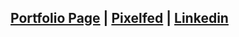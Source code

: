 <!-- ![](https://f4.bcbits.com/img/0024779428_100.png) -->
<!-- ![](https://tombetthauser.github.io/societyofobjects/assets/banner.jpg) -->

<!-- # Tom Betthauser -->

## [Portfolio Page](https://www.tombetthauser.com/) | [Pixelfed](https://www.linkedin.com/in/tombetthauser/) | [Linkedin](https://www.linkedin.com/in/tombetthauser/)



<!-- ## [🗿 Sculpture / Drawing Stuff](https://tombetthauser.github.io/societyofobjects/images/)
## [🛠 Software Projects](https://tombetthauser.com/dev)
## [🎷 Bad Sounds](http://tombetthauser.bandcamp.com/)
## [🌐 Linkedin](https://www.linkedin.com/in/tombetthauser/)
## [📖 Artist Resources](https://github.com/tombetthauser/artists-in-tech-resources) -->

<!-- ## [Sculpture / Drawing Stuff](http://instagram.com/tombetthauser/) -->
<!-- ## [Sculpture / Drawing Stuff](https://tombetthauser.github.io/societyofobjects/images/) -->
<!-- ## [Software Projects](https://tombetthauser.com/dev) -->
<!-- ## [Bad Sounds](http://tombetthauser.bandcamp.com/) -->
<!-- ## [Linkedin](https://www.linkedin.com/in/tombetthauser/) -->
<!-- ## [Substack](https://tombetthauser.substack.com/)<br> -->
<!-- ## [Artist Resources](https://github.com/tombetthauser/artists-in-tech-resources) -->

<!-- [artslackernews.herokuapp.com](artslackernews.herokuapp.com/) -->

<!-- ### Some Project Links -->

<!-- * [MFA Hole](https://mfahole.herokuapp.com/) | Forum for Visual Artists -->
<!-- * [SotA Survey](http://www.sotasurvey.org/2019) | Visual Artists Survey Data + Desktop App -->
<!-- * [Resources for Artists Getting into Tech](https://github.com/tombetthauser/artists-in-tech-resources) | Links & Discord -->

<!-- 
### Older Project Links

* Tomblr / Just for Fun React App – [Project Site Link](https://tomblr.herokuapp.com/) | [Repo Readme Link](https://github.com/tombetthauser/tomblr_reactapp)
* Arts Data Explorer / Desktop App Tool – [Repo Readme Link](https://github.com/tombetthauser/arts_dataexplorer)
* Arts Map Generator / HTML Map Pages – [Repo Readme Link](https://github.com/tombetthauser/arts_mapgenerator) 
-->
